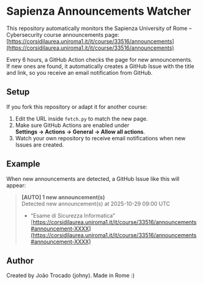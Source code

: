 # Sapienza Announcements Watcher

This repository automatically monitors the Sapienza University of Rome – Cybersecurity course announcements page:  
[https://corsidilaurea.uniroma1.it/it/course/33516/announcements](https://corsidilaurea.uniroma1.it/it/course/33516/announcements)

Every 6 hours, a GitHub Action checks the page for new announcements.  
If new ones are found, it automatically creates a GitHub Issue with the title and link, so you receive an email notification from GitHub.

## Setup

If you fork this repository or adapt it for another course:
1. Edit the URL inside `fetch.py` to match the new page.
2. Make sure GitHub Actions are enabled under  
   **Settings → Actions → General → Allow all actions**.
3. Watch your own repository to receive email notifications when new Issues are created.

## Example

When new announcements are detected, a GitHub Issue like this will appear:

> **[AUTO] 1 new announcement(s)**  
> Detected new announcement(s) at 2025-10-29 09:00 UTC  
> - “Esame di Sicurezza Informatica”  
>   [https://corsidilaurea.uniroma1.it/it/course/33516/announcements#announcement-XXXX](https://corsidilaurea.uniroma1.it/it/course/33516/announcements#announcement-XXXX)

## Author

Created by João Trocado (johny). Made in Rome :)
